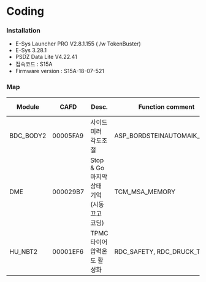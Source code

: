 # Coding



### Installation

- E-Sys Launcher PRO V2.8.1.155 ( /w TokenBuster)
- E-Sys 3.28.1
- PSDZ Data Lite V4.22.41
- 접속코드 : S15A
- Firmware version : S15A-18-07-521



### Map

| Module | CAFD | Desc. | Function comment | FDL | Default Value | Mod. Value|
| --------- | -------- | ------------------------------------------ | --------------------------- | ------------ | ------------------ | --------------------------- |
| BDC_BODY2 | 00005FA9 | 사이드미러 각도조절 | ASP_BORDSTEINAUTOMAIK_DELTA | 3110_1_1_255 | 5A | 23 (35도) |
| DME | 000029B7 | Stop & Go 마지막 상태 기억 (시동끄고 코딩) | TCM_MSA_MEMORY |              |                    | ON                          |
| HU_NBT2 | 00001EF6 | TPMC 타이어 압력온도 활성화 | RDC_SAFETY, RDC_DRUCK_TEMP |              | nicht_aktiv, druck | aktiv, druck_und_temperatur |
